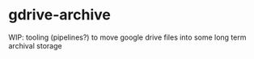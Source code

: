 # gdrive-archive
WIP: tooling (pipelines?) to move google drive files into some long term archival storage
